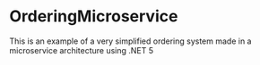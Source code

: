 # OrderingMicroservice

This is an example of a very simplified ordering system made in a microservice architecture using .NET 5
